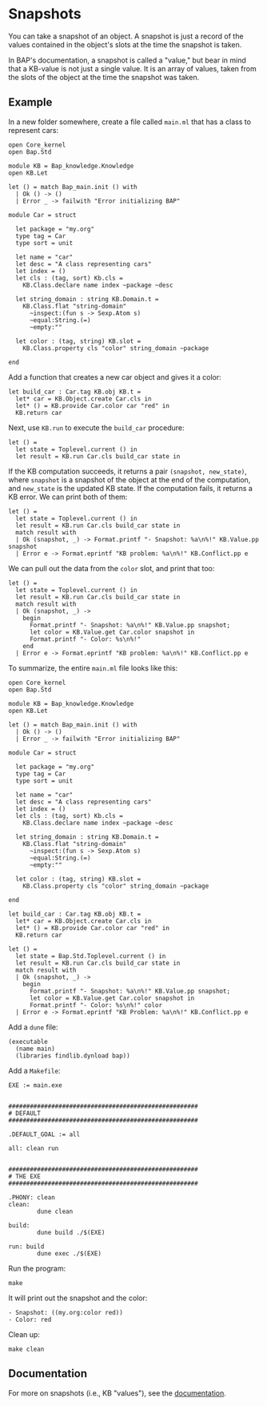# Snapshots

You can take a snapshot of an object. A snapshot is just a record of the values contained in the object's slots at the time the snapshot is taken.

In BAP's documentation, a snapshot is called a "value," but bear in mind that a KB-value is not just a single value. It is an array of values, taken from the slots of the object at the time the snapshot was taken.


## Example

In a new folder somewhere, create a file called `main.ml` that has a class to represent cars:

```
open Core_kernel
open Bap.Std

module KB = Bap_knowledge.Knowledge
open KB.Let

let () = match Bap_main.init () with
  | Ok () -> ()
  | Error _ -> failwith "Error initializing BAP"

module Car = struct

  let package = "my.org"
  type tag = Car
  type sort = unit

  let name = "car"
  let desc = "A class representing cars"
  let index = ()
  let cls : (tag, sort) Kb.cls =
    KB.Class.declare name index ~package ~desc

  let string_domain : string KB.Domain.t =
    KB.Class.flat "string-domain"
      ~inspect:(fun s -> Sexp.Atom s)
      ~equal:String.(=)
      ~empty:""

  let color : (tag, string) KB.slot =
    KB.Class.property cls "color" string_domain ~package

end
```

Add a function that creates a new car object and gives it a color:

```
let build_car : Car.tag KB.obj KB.t =
  let* car = KB.Object.create Car.cls in
  let* () = KB.provide Car.color car "red" in
  KB.return car
```

Next, use `KB.run` to execute the `build_car` procedure:

```
let () =
  let state = Toplevel.current () in
  let result = KB.run Car.cls build_car state in
```

If the KB computation succeeds, it returns a pair `(snapshot, new_state)`, where `snapshot` is a snapshot of the object at the end of the computation, and `new_state` is the updated KB state. If the computation fails, it returns a KB error. We can print both of them:

```
let () =
  let state = Toplevel.current () in
  let result = KB.run Car.cls build_car state in
  match result with
  | Ok (snapshot, _) -> Format.printf "- Snapshot: %a\n%!" KB.Value.pp snapshot
  | Error e -> Format.eprintf "KB problem: %a\n%!" KB.Conflict.pp e
```

We can pull out the data from the `color` slot, and print that too:

```
let () =
  let state = Toplevel.current () in
  let result = KB.run Car.cls build_car state in
  match result with
  | Ok (snapshot, _) ->
    begin
      Format.printf "- Snapshot: %a\n%!" KB.Value.pp snapshot;
      let color = KB.Value.get Car.color snapshot in
      Format.printf "- Color: %s\n%!"
    end
  | Error e -> Format.eprintf "KB problem: %a\n%!" KB.Conflict.pp e
```

To summarize, the entire `main.ml` file looks like this:

```
open Core_kernel
open Bap.Std

module KB = Bap_knowledge.Knowledge
open KB.Let

let () = match Bap_main.init () with
  | Ok () -> ()
  | Error _ -> failwith "Error initializing BAP"

module Car = struct

  let package = "my.org"
  type tag = Car
  type sort = unit

  let name = "car"
  let desc = "A class representing cars"
  let index = ()
  let cls : (tag, sort) Kb.cls =
    KB.Class.declare name index ~package ~desc

  let string_domain : string KB.Domain.t =
    KB.Class.flat "string-domain"
      ~inspect:(fun s -> Sexp.Atom s)
      ~equal:String.(=)
      ~empty:""

  let color : (tag, string) KB.slot =
    KB.Class.property cls "color" string_domain ~package

end

let build_car : Car.tag KB.obj KB.t =
  let* car = KB.Object.create Car.cls in
  let* () = KB.provide Car.color car "red" in
  KB.return car

let () =
  let state = Bap.Std.Toplevel.current () in
  let result = KB.run Car.cls build_car state in
  match result with
  | Ok (snapshot, _) ->
    begin
      Format.printf "- Snapshot: %a\n%!" KB.Value.pp snapshot;
      let color = KB.Value.get Car.color snapshot in
      Format.printf "- Color: %s\n%!" color
  | Error e -> Format.eprintf "KB Problem: %a\n%!" KB.Conflict.pp e
```

Add a `dune` file:

```
(executable
  (name main)
  (libraries findlib.dynload bap))
```

Add a `Makefile`:

```
EXE := main.exe


#####################################################
# DEFAULT
#####################################################

.DEFAULT_GOAL := all

all: clean run


#####################################################
# THE EXE
#####################################################

.PHONY: clean
clean:
        dune clean

build:
        dune build ./$(EXE)

run: build
        dune exec ./$(EXE)
```

Run the program:

```
make
```

It will print out the snapshot and the color:

```
- Snapshot: ((my.org:color red))
- Color: red
```

Clean up:

```
make clean
```

## Documentation

For more on snapshots (i.e., KB "values"), see the [documentation](https://binaryanalysisplatform.github.io/bap/api/master/bap-knowledge/Bap_knowledge/Knowledge/Value/index.html).
